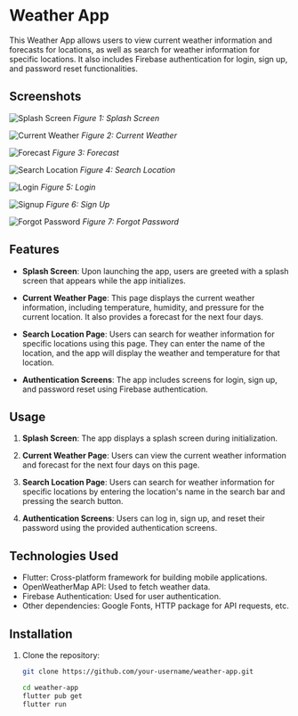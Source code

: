 # Weather App

This Weather App allows users to view current weather information and forecasts for locations, as well as search for weather information for specific locations. It also includes Firebase authentication for login, sign up, and password reset functionalities.

## Screenshots

![Splash Screen](screenshots/splash_screen.png)
*Figure 1: Splash Screen*

![Current Weather](screenshots/current_weather.png)
*Figure 2: Current Weather*

![Forecast](screenshots/forecast.png)
*Figure 3: Forecast*

![Search Location](screenshots/search_location.png)
*Figure 4: Search Location*

![Login](screenshots/login.png)
*Figure 5: Login*

![Signup](screenshots/signup.png)
*Figure 6: Sign Up*

![Forgot Password](screenshots/forgot_password.png)
*Figure 7: Forgot Password*

## Features

- **Splash Screen**: Upon launching the app, users are greeted with a splash screen that appears while the app initializes.

- **Current Weather Page**: This page displays the current weather information, including temperature, humidity, and pressure for the current location. It also provides a forecast for the next four days.

- **Search Location Page**: Users can search for weather information for specific locations using this page. They can enter the name of the location, and the app will display the weather and temperature for that location.

- **Authentication Screens**: The app includes screens for login, sign up, and password reset using Firebase authentication.

## Usage

1. **Splash Screen**: The app displays a splash screen during initialization.

2. **Current Weather Page**: Users can view the current weather information and forecast for the next four days on this page.

3. **Search Location Page**: Users can search for weather information for specific locations by entering the location's name in the search bar and pressing the search button.

4. **Authentication Screens**: Users can log in, sign up, and reset their password using the provided authentication screens.

## Technologies Used

- Flutter: Cross-platform framework for building mobile applications.
- OpenWeatherMap API: Used to fetch weather data.
- Firebase Authentication: Used for user authentication.
- Other dependencies: Google Fonts, HTTP package for API requests, etc.

## Installation

1. Clone the repository:
   ```bash
   git clone https://github.com/your-username/weather-app.git

   cd weather-app
   flutter pub get
   flutter run

   

